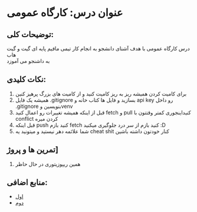 # عنوان درس: کارگاه عمومی  

## توضیحات کلی:
درس کارگاه عمومی با هدف آشنای دانشجو به انجام کار تیمی   مافیم  پایه ای گیت و گیت هاب  
به داشنجو می آموزد

## نکات کلیدی:
1. برای کامیت کردن همیشه ریز به ریز کامیت کنید و از کامیت های بزرگ پرهیز کنین 
2. همیشه یک فایل .gitignore بسازید و فایل ها کتاب خانه و api key   رو داخل .gitignore بنویسین  وvenv 
3. قبل از اینکه همیشه تغییرات رو اعمال کنید fetch و pull کنیداینجوری کمتر وقتتون با conflict کردن میره  
4. قبل اینکه push کنید بازم fetch کنید بازم از سر درد جلوگیری میکنید :D
5. شما علائمه دهر نیستید و میتونید یه cheat shit کنار خودتون داشته باشین 

## تمرین ها و پروژ] 
1. همین ریپوزیتوری در حال حاظر 


## منابع اضافی:
- [اول](https://lateral-tin-81e.notion.site/Git-Basics-11f2f83ebb66808d92edd44f447144e3)
- [دوم](https://education.github.com/git-cheat-sheet-education.pdf)
